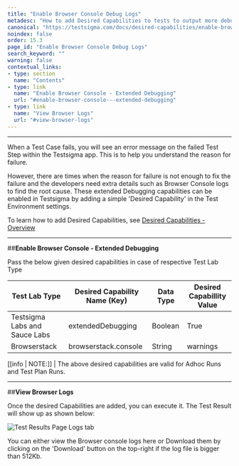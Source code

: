 ```yaml
---
title: "Enable Browser Console Debug Logs"
metadesc: "How to add Desired Capabilities to tests to output more debugging information such as Browser Console logs."
canonical: "https://testsigma.com/docs/desired-capabilities/enable-browser-console-logs/"
noindex: false
order: 15.3
page_id: "Enable Browser Console Debug Logs"
search_keyword: ""
warning: false
contextual_links:
- type: section
  name: "Contents"
- type: link
  name: "Enable Browser Console - Extended Debugging"
  url: "#enable-browser-console---extended-debugging"
- type: link
  name: "View Browser Logs"
  url: "#view-browser-logs"
---
```


---

When a Test Case fails, you will see an error message on the failed Test Step within the Testsigma app. This is to help you understand the reason for failure.

However, there are times when the reason for failure is not enough to fix the failure and the developers need extra details such as Browser Console logs to find the root cause. These extended Debugging capabilities can be enabled in Testsigma by adding a simple 'Desired Capability' in the Test Environment settings. 

To learn how to add Desired Capabilities, see [Desired Capabilities - Overview](https://testsigma.com/docs/desired-capabilities/overview/)

---
##**Enable Browser Console - Extended Debugging**

Pass the below given desired capabilities in case of respective Test Lab Type

|**Test Lab Type**|**Desired Capability Name (Key)**|**Data Type**|**Desired Capabillity Value**|
|---|---|---|---|
|Testsigma Labs and Sauce Labs|extendedDebugging|Boolean|True|
|Browserstack|browserstack.console|String|warnings|

[[info | NOTE:]]
| The above desired capabilities are valid for Adhoc Runs and Test Plan Runs.

---
##**View Browser Logs**

Once the desired Capabilities are added, you can execute it. The Test Result will show up as shown below:

![Test Results Page Logs tab](https://docs.testsigma.com/images/enable-browser-console-logs/test-results-logs-tab.png)

You can either view the Browser console logs here or Download them by clicking on the 'Download' button on the top-right if the log file is bigger than 512Kb.